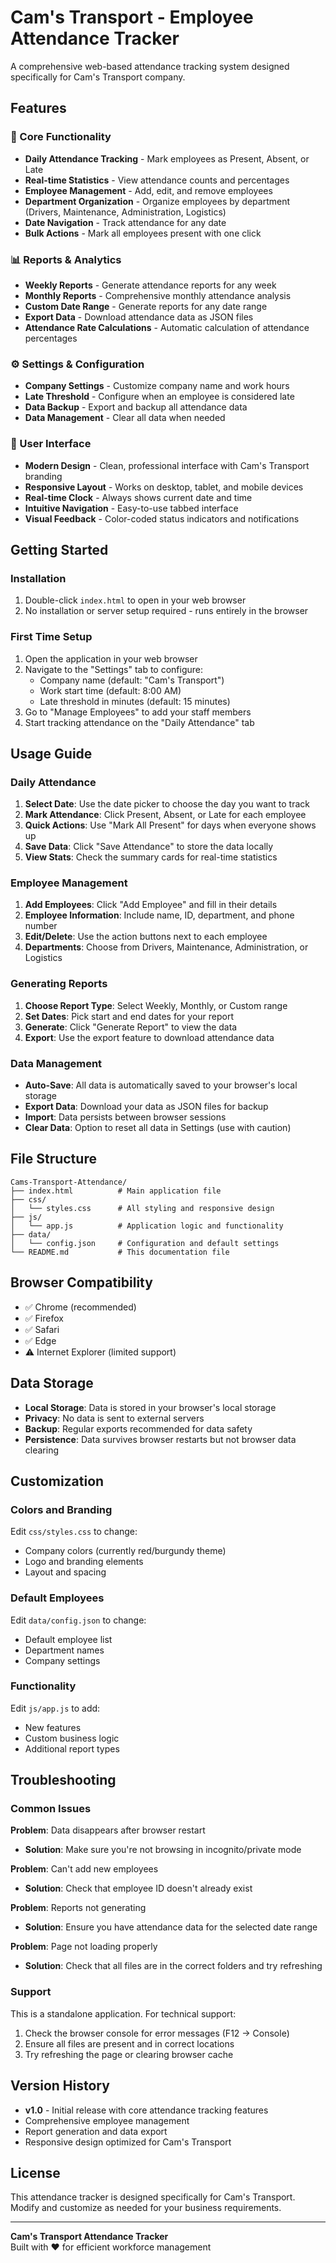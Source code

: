 # Cam's Transport - Employee Attendance Tracker

A comprehensive web-based attendance tracking system designed specifically for Cam's Transport company.

## Features

### 🎯 Core Functionality
- **Daily Attendance Tracking** - Mark employees as Present, Absent, or Late
- **Real-time Statistics** - View attendance counts and percentages
- **Employee Management** - Add, edit, and remove employees
- **Department Organization** - Organize employees by department (Drivers, Maintenance, Administration, Logistics)
- **Date Navigation** - Track attendance for any date
- **Bulk Actions** - Mark all employees present with one click

### 📊 Reports & Analytics
- **Weekly Reports** - Generate attendance reports for any week
- **Monthly Reports** - Comprehensive monthly attendance analysis
- **Custom Date Range** - Generate reports for any date range
- **Export Data** - Download attendance data as JSON files
- **Attendance Rate Calculations** - Automatic calculation of attendance percentages

### ⚙️ Settings & Configuration
- **Company Settings** - Customize company name and work hours
- **Late Threshold** - Configure when an employee is considered late
- **Data Backup** - Export and backup all attendance data
- **Data Management** - Clear all data when needed

### 🎨 User Interface
- **Modern Design** - Clean, professional interface with Cam's Transport branding
- **Responsive Layout** - Works on desktop, tablet, and mobile devices
- **Real-time Clock** - Always shows current date and time
- **Intuitive Navigation** - Easy-to-use tabbed interface
- **Visual Feedback** - Color-coded status indicators and notifications

## Getting Started

### Installation
1. Double-click `index.html` to open in your web browser
2. No installation or server setup required - runs entirely in the browser

### First Time Setup
1. Open the application in your web browser
2. Navigate to the "Settings" tab to configure:
   - Company name (default: "Cam's Transport")
   - Work start time (default: 8:00 AM)
   - Late threshold in minutes (default: 15 minutes)
3. Go to "Manage Employees" to add your staff members
4. Start tracking attendance on the "Daily Attendance" tab

## Usage Guide

### Daily Attendance
1. **Select Date**: Use the date picker to choose the day you want to track
2. **Mark Attendance**: Click Present, Absent, or Late for each employee
3. **Quick Actions**: Use "Mark All Present" for days when everyone shows up
4. **Save Data**: Click "Save Attendance" to store the data locally
5. **View Stats**: Check the summary cards for real-time statistics

### Employee Management
1. **Add Employees**: Click "Add Employee" and fill in their details
2. **Employee Information**: Include name, ID, department, and phone number
3. **Edit/Delete**: Use the action buttons next to each employee
4. **Departments**: Choose from Drivers, Maintenance, Administration, or Logistics

### Generating Reports
1. **Choose Report Type**: Select Weekly, Monthly, or Custom range
2. **Set Dates**: Pick start and end dates for your report
3. **Generate**: Click "Generate Report" to view the data
4. **Export**: Use the export feature to download attendance data

### Data Management
- **Auto-Save**: All data is automatically saved to your browser's local storage
- **Export Data**: Download your data as JSON files for backup
- **Import**: Data persists between browser sessions
- **Clear Data**: Option to reset all data in Settings (use with caution)

## File Structure

```
Cams-Transport-Attendance/
├── index.html          # Main application file
├── css/
│   └── styles.css      # All styling and responsive design
├── js/
│   └── app.js          # Application logic and functionality  
├── data/
│   └── config.json     # Configuration and default settings
└── README.md           # This documentation file
```

## Browser Compatibility

- ✅ Chrome (recommended)
- ✅ Firefox
- ✅ Safari
- ✅ Edge
- ⚠️ Internet Explorer (limited support)

## Data Storage

- **Local Storage**: Data is stored in your browser's local storage
- **Privacy**: No data is sent to external servers
- **Backup**: Regular exports recommended for data safety
- **Persistence**: Data survives browser restarts but not browser data clearing

## Customization

### Colors and Branding
Edit `css/styles.css` to change:
- Company colors (currently red/burgundy theme)
- Logo and branding elements
- Layout and spacing

### Default Employees
Edit `data/config.json` to change:
- Default employee list
- Department names
- Company settings

### Functionality
Edit `js/app.js` to add:
- New features
- Custom business logic
- Additional report types

## Troubleshooting

### Common Issues

**Problem**: Data disappears after browser restart
- **Solution**: Make sure you're not browsing in incognito/private mode

**Problem**: Can't add new employees
- **Solution**: Check that employee ID doesn't already exist

**Problem**: Reports not generating
- **Solution**: Ensure you have attendance data for the selected date range

**Problem**: Page not loading properly
- **Solution**: Check that all files are in the correct folders and try refreshing

### Support
This is a standalone application. For technical support:
1. Check the browser console for error messages (F12 → Console)
2. Ensure all files are present and in correct locations
3. Try refreshing the page or clearing browser cache

## Version History

- **v1.0** - Initial release with core attendance tracking features
- Comprehensive employee management
- Report generation and data export
- Responsive design optimized for Cam's Transport

## License

This attendance tracker is designed specifically for Cam's Transport. 
Modify and customize as needed for your business requirements.

---

**Cam's Transport Attendance Tracker**  
Built with ❤️ for efficient workforce management
